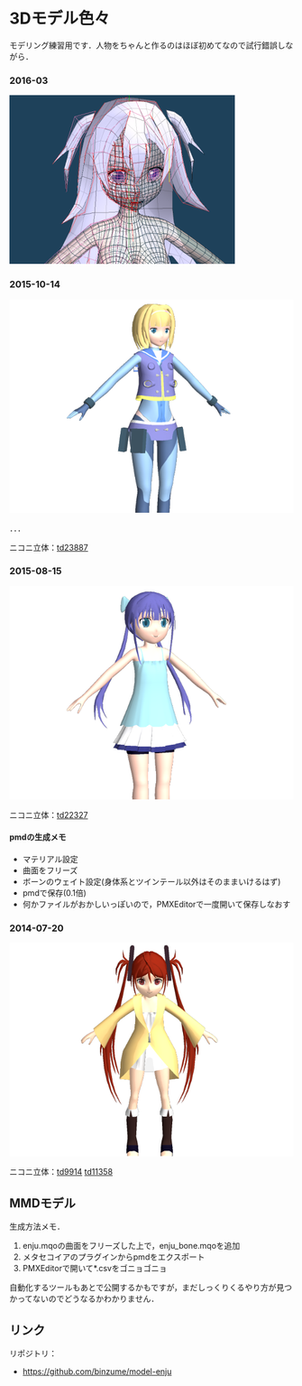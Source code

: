 3Dモデル色々
================

モデリング練習用です．人物をちゃんと作るのはほぼ初めてなので試行錯誤しながら．


### 2016-03


![kirin](images/wip_kirin.png)


### 2015-10-14

![WIP4](images/wip151014.png)

．．．

ニコニ立体：[td23887](http://3d.nicovideo.jp/works/td23887)


### 2015-08-15

![WIP3](images/wip150815.png)

ニコニ立体：[td22327](http://3d.nicovideo.jp/works/td22327)

#### pmdの生成メモ

- マテリアル設定
- 曲面をフリーズ
- ボーンのウェイト設定(身体系とツインテール以外はそのままいけるはず)
- pmdで保存(0.1倍)
- 何かファイルがおかしいっぽいので，PMXEditorで一度開いて保存しなおす


### 2014-07-20

![WIP1](images/wip140720.png)

ニコニ立体：[td9914](http://3d.nicovideo.jp/works/td9914) [td11358](http://3d.nicovideo.jp/works/td11358)


MMDモデル
----------

生成方法メモ．

1. enju.mqoの曲面をフリーズした上で，enju_bone.mqoを追加
2. メタセコイアのプラグインからpmdをエクスポート
3. PMXEditorで開いて*.csvをゴニョゴニョ

自動化するツールもあとで公開するかもですが，まだしっくりくるやり方が見つかってないのでどうなるかわかりません．

リンク
---------


リポジトリ： 

- https://github.com/binzume/model-enju

